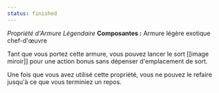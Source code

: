 ```yaml
---
status: finished
---
```

_Propriété d'Armure Légendaire_
__Composantes :__ Armure légère exotique chef-d'œuvre

Tant que vous portez cette armure, vous pouvez lancer le sort [[image miroir]] pour une action bonus sans dépenser d'emplacement de sort.

Une fois que vous avez utilisé cette propriété, vous ne pouvez le refaire jusqu'à ce que vous terminiez un repos.